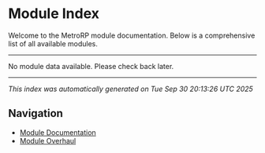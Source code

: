 # Module Index

Welcome to the MetroRP module documentation. Below is a comprehensive list of all available modules.

---

No module data available. Please check back later.

---

*This index was automatically generated on Tue Sep 30 20:13:26 UTC 2025*

## Navigation

- [Module Documentation](.)
- [Module Overhaul](../overhaul/)
